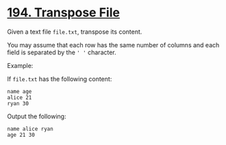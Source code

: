 # [194. Transpose File](https://leetcode.com/problems/transpose-file/description)
Given a text file `file.txt`, transpose its content.

You may assume that each row has the same number of columns and each field is separated by the `' '` character.

Example:

If `file.txt` has the following content:
```
name age
alice 21
ryan 30
```
Output the following:
```
name alice ryan
age 21 30
```